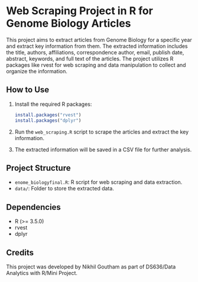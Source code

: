 

# Web Scraping Project in R for Genome Biology Articles

This project aims to extract articles from Genome Biology for a specific year and extract key information from them. The extracted information includes the title, authors, affiliations, correspondence author, email, publish date, abstract, keywords, and full text of the articles. The project utilizes R packages like rvest for web scraping and data manipulation to collect and organize the information.

## How to Use

1. Install the required R packages:
   ```R
   install.packages("rvest")
   install.packages("dplyr")
   ```

2. Run the `web_scraping.R` script to scrape the articles and extract the key information.

3. The extracted information will be saved in a CSV file for further analysis.

## Project Structure

- `enome_biologyfinal.R`: R script for web scraping and data extraction.
- `data/`: Folder to store the extracted data.

## Dependencies

- R (>= 3.5.0)
- rvest
- dplyr

## Credits

This project was developed by Nikhil Goutham as part of DS636/Data Analytics with R/Mini Project.
